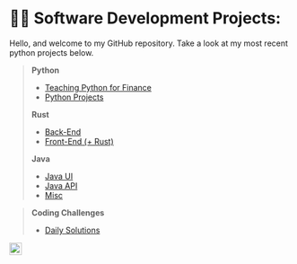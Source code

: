 <h1>👨‍💻 Software Development Projects:</h1>

Hello, and welcome to my GitHub repository. Take a look at my most recent python projects below.
> 
> <b>Python</b>
>   - [Teaching Python for Finance](https://github.com/nuiben/pyfin)
>   - [Python Projects](https://github.com/nuiben/pyproj)
>
> <b>Rust</b>
> 
>   - [Back-End](https://github.com/nuiben/rust)
>   - [Front-End (+ Rust)](https://github.com/nuiben/rust_web)
>  
> <b>Java </b>
>    - [Java UI](https://github.com/nuiben/PartParty)
>    - [Java API](https://github.com/nuiben/ScheDual)
>    - [Misc](https://github.com/nuiben/java_work)


> <b>Coding Challenges</b>
>    - [Daily Solutions](https://github.com/nuiben/codewars)


[<img align="left" alt="BenPorter | LinkedIn" width="22px" src="https://cdn.jsdelivr.net/npm/simple-icons@v3/icons/linkedin.svg" />][linkedin]

[linkedin]: https://linkedin.com/in/benjamingp
